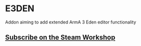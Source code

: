 # E3DEN
Addon aiming to add extended ArmA 3 Eden editor functionality

## [Subscribe on the Steam Workshop](http://steamcommunity.com/sharedfiles/filedetails/?id=630702051)
